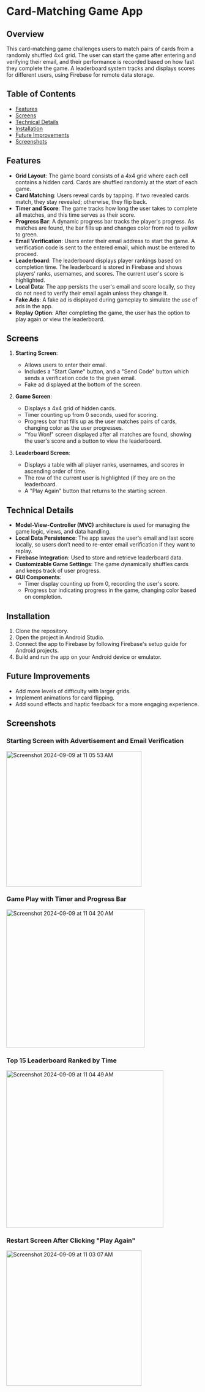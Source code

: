 # Card-Matching Game App

## Overview

This card-matching game challenges users to match pairs of cards from a randomly shuffled 4x4 grid. The user can start the game after entering and verifying their email, and their performance is recorded based on how fast they complete the game. A leaderboard system tracks and displays scores for different users, using Firebase for remote data storage.

## Table of Contents
- [Features](https://github.com/ZJShown/card_matching?tab=readme-ov-file#features)
- [Screens](https://github.com/ZJShown/card_matching?tab=readme-ov-file#screens)
- [Technical Details](https://github.com/ZJShown/card_matching?tab=readme-ov-file#technical-details)
- [Installation](https://github.com/ZJShown/card_matching?tab=readme-ov-file#installation)
- [Future Improvements](https://github.com/ZJShown/card_matching?tab=readme-ov-file#future-improvements)
- [Screenshots](https://github.com/ZJShown/card_matching?tab=readme-ov-file#screenshots)

## Features

- **Grid Layout**: The game board consists of a 4x4 grid where each cell contains a hidden card. Cards are shuffled randomly at the start of each game.
- **Card Matching**: Users reveal cards by tapping. If two revealed cards match, they stay revealed; otherwise, they flip back.
- **Timer and Score**: The game tracks how long the user takes to complete all matches, and this time serves as their score.
- **Progress Bar**: A dynamic progress bar tracks the player's progress. As matches are found, the bar fills up and changes color from red to yellow to green.
- **Email Verification**: Users enter their email address to start the game. A verification code is sent to the entered email, which must be entered to proceed.
- **Leaderboard**: The leaderboard displays player rankings based on completion time. The leaderboard is stored in Firebase and shows players’ ranks, usernames, and scores. The current user's score is highlighted.
- **Local Data**: The app persists the user's email and score locally, so they do not need to verify their email again unless they change it.
- **Fake Ads**: A fake ad is displayed during gameplay to simulate the use of ads in the app.
- **Replay Option**: After completing the game, the user has the option to play again or view the leaderboard.

## Screens

1. **Starting Screen**:
   - Allows users to enter their email.
   - Includes a "Start Game" button, and a "Send Code" button which sends a verification code to the given email.
   - Fake ad displayed at the bottom of the screen.

2. **Game Screen**:
   - Displays a 4x4 grid of hidden cards.
   - Timer counting up from 0 seconds, used for scoring.
   - Progress bar that fills up as the user matches pairs of cards, changing color as the user progresses.
   - "You Won!" screen displayed after all matches are found, showing the user's score and a button to view the leaderboard.

3. **Leaderboard Screen**:
   - Displays a table with all player ranks, usernames, and scores in ascending order of time.
   - The row of the current user is highlighted (if they are on the leaderboard.
   - A "Play Again" button that returns to the starting screen.

## Technical Details

- **Model-View-Controller (MVC)** architecture is used for managing the game logic, views, and data handling.
- **Local Data Persistence**: The app saves the user's email and last score locally, so users don’t need to re-enter email verification if they want to replay.
- **Firebase Integration**: Used to store and retrieve leaderboard data.
- **Customizable Game Settings**: The game dynamically shuffles cards and keeps track of user progress.
- **GUI Components**: 
   - Timer display counting up from 0, recording the user's score.
   - Progress bar indicating progress in the game, changing color based on completion.

## Installation

1. Clone the repository.
2. Open the project in Android Studio.
3. Connect the app to Firebase by following Firebase's setup guide for Android projects.
4. Build and run the app on your Android device or emulator.

## Future Improvements

- Add more levels of difficulty with larger grids.
- Implement animations for card flipping.
- Add sound effects and haptic feedback for a more engaging experience.

## Screenshots

<h3>Starting Screen with Advertisement and Email Verification</h3>

<img width="353" alt="Screenshot 2024-09-09 at 11 05 53 AM" src="https://github.com/user-attachments/assets/1e79a857-513b-489b-80b6-7eb445fdebaa">

<h3>Game Play with Timer and Progress Bar</h3>

<img width="361" alt="Screenshot 2024-09-09 at 11 04 20 AM" src="https://github.com/user-attachments/assets/35b13758-7456-4eb9-af38-709a51410ce0">

<h3>Top 15 Leaderboard Ranked by Time</h3>

<img width="410" alt="Screenshot 2024-09-09 at 11 04 49 AM" src="https://github.com/user-attachments/assets/50e99a59-9551-4b91-b19d-0771bbee6914">

<h3>Restart Screen After Clicking "Play Again"</h3>

<img width="353" alt="Screenshot 2024-09-09 at 11 03 07 AM" src="https://github.com/user-attachments/assets/bd5dd2a5-6b22-40c8-9fe7-1f1754a2a5b7">
